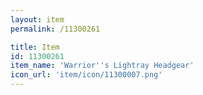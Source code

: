 ```yaml
---
layout: item
permalink: /11300261

title: Item
id: 11300261
item_name: 'Warrior''s Lightray Headgear'
icon_url: 'item/icon/11300007.png'
---
```

